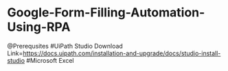 # Google-Form-Filling-Automation-Using-RPA
@Prerequsites
#UiPath Studio Download Link=https://docs.uipath.com/installation-and-upgrade/docs/studio-install-studio
#Microsoft Excel
